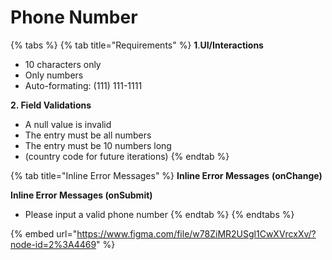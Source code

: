 # Phone Number

{% tabs %}
{% tab title="Requirements" %}
**1**.**UI/Interactions**

* 10 characters only
* Only numbers
* Auto-formating: \(111\) 111-1111

**2. Field Validations**

* A null value is invalid
* The entry must be all numbers
* The entry must be 10 numbers long
* \(country code for future iterations\)
{% endtab %}

{% tab title="Inline Error Messages" %}
**Inline Error Messages** **\(onChange\)**

**Inline Error Messages \(onSubmit\)**

* Please input a valid phone number
{% endtab %}
{% endtabs %}

{% embed url="https://www.figma.com/file/w78ZiMR2USgl1CwXVrcxXv/?node-id=2%3A4469" %}



